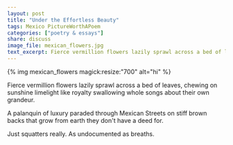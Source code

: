 ```yaml
---
layout: post
title: "Under the Effortless Beauty"
tags: Mexico PictureWorthAPoem
categories: ["poetry & essays"]
share: discuss
image_file: mexican_flowers.jpg
text_excerpt: Fierce vermillion flowers lazily sprawl across a bed of leaves, chewing on sunshine limelight like royalty swallowing whole songs about their own grandeur.
---
```

{% img mexican_flowers magick:resize:"700" alt="hi" %}

Fierce vermillion flowers lazily sprawl across a bed of leaves, chewing on sunshine limelight like royalty swallowing whole songs about their own grandeur.

A palanquin of luxury paraded through Mexican Streets on stiff brown backs that grow from earth they don't have a deed for.

<span style='display: none;'><!--more--></span>

Just squatters really. As undocumented as breaths.

